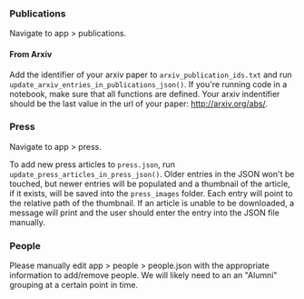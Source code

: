 ### Publications
Navigate to app > publications.
#### From Arxiv
Add the identifier of your arxiv paper to `arxiv_publication_ids.txt` and run `update_arxiv_entries_in_publications_json()`. If you're running code in a notebook, make sure that all functions are defined. Your arxiv indentifier should be the last value in the url of your paper: http://arxiv.org/abs/<identifier>.

### Press
Navigate to app > press.

To add new press articles to `press.json`, run `update_press_articles_in_press_json()`. Older entries in the JSON won't be touched, but newer entries will be populated and a thumbnail of the article, if it exists, will be saved into the `press_images` folder. Each entry will point to the relative path of the thumbnail. If an article is unable to be downloaded, a message will print and the user should enter the entry into the JSON file manually.

### People
Please manually edit app > people > people.json with the appropriate information to add/remove people. 
We will likely need to an an "Alumni" grouping at a certain point in time.
